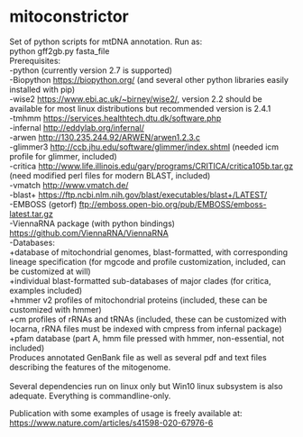 # mitoconstrictor

Set of python scripts for mtDNA annotation. Run as:</br>
python gff2gb.py fasta_file</br>
Prerequisites:</br>
-python (currently version 2.7 is supported)</br>
-Biopython https://biopython.org/
(and several other python libraries easily installed with pip)</br>
-wise2 https://www.ebi.ac.uk/~birney/wise2/, version 2.2 should be available for most linux distributions but recommended version is 2.4.1</br>
-tmhmm https://services.healthtech.dtu.dk/software.php</br>
-infernal http://eddylab.org/infernal/</br>
-arwen http://130.235.244.92/ARWEN/arwen1.2.3.c</br>
-glimmer3 http://ccb.jhu.edu/software/glimmer/index.shtml (needed icm profile for glimmer, included)</br>
-critica http://www.life.illinois.edu/gary/programs/CRITICA/critica105b.tar.gz (need modified perl files for modern BLAST, included)</br>
-vmatch http://www.vmatch.de/</br>
-blast+ https://ftp.ncbi.nlm.nih.gov/blast/executables/blast+/LATEST/</br>
-EMBOSS (getorf) ftp://emboss.open-bio.org/pub/EMBOSS/emboss-latest.tar.gz </br>
-ViennaRNA package (with python bindings) https://github.com/ViennaRNA/ViennaRNA </br>
-Databases:</br>
+database of mitochondrial genomes, blast-formatted, with corresponding lineage specification (for mgcode and profile customization, included, can be customized at will)</br>
+individual blast-formatted sub-databases of major clades (for critica, examples included)</br>
+hmmer v2 profiles of mitochondrial proteins (included, these can be customized with hmmer)</br>
+cm profiles of rRNAs and tRNAs (included, these can be customized with locarna, rRNA files must be indexed with cmpress from infernal package)</br>
+pfam database (part A, hmm file pressed with hmmer, non-essential, not included) </br>
Produces annotated GenBank file as well as several pdf and text files describing the features of the mitogenome.</br>
</br>
Several dependencies run on linux only but Win10 linux subsystem is also adequate. Everything is commandline-only.</br>

Publication with some examples of usage is freely available at:</br>
https://www.nature.com/articles/s41598-020-67976-6
